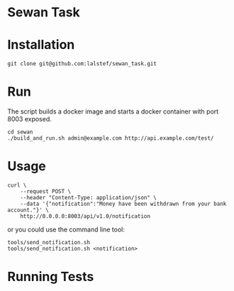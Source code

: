# Sewan Task

# Installation
```
git clone git@github.com:lalstef/sewan_task.git
```

# Run

The script builds a docker image and starts a docker container with port 8003 exposed.

```
cd sewan
./build_and_run.sh admin@example.com http://api.example.com/test/
```


# Usage
```
curl \
    --request POST \
    --header "Content-Type: application/json" \
    --data '{"notification":"Money have been withdrawn from your bank account."}' \
    http://0.0.0.0:8003/api/v1.0/notification
```

or you could use the command line tool:

```
tools/send_notification.sh
tools/send_notification.sh <notification>
```

# Running Tests
